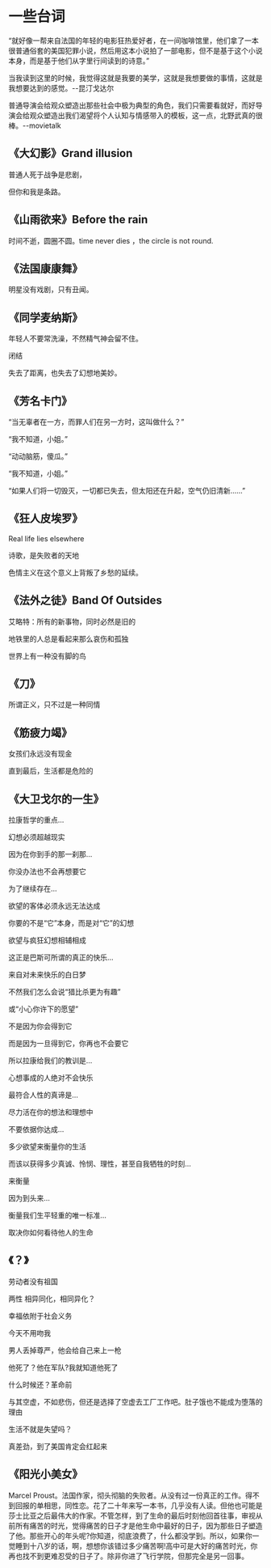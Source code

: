# 一些台词

“就好像一帮来自法国的年轻的电影狂热爱好者，在一间咖啡馆里，他们拿了一本很普通俗套的美国犯罪小说，然后用这本小说拍了一部电影，但不是基于这个小说本身，而是基于他们从字里行间读到的诗意。”

当我读到这里的时候，我觉得这就是我要的美学，这就是我想要做的事情，这就是我想要达到的感觉。--昆汀戈达尔

普通导演会给观众塑造出那些社会中极为典型的角色，我们只需要看就好，而好导演会给观众塑造出我们渴望将个人认知与情感带入的模板，这一点，北野武真的很棒。--movietalk

## 《大幻影》Grand illusion

普通人死于战争是悲剧，

但你和我是条路。

## 《山雨欲来》Before the rain

时间不逝，圆圈不圆。time never dies ，the circle is not round.

## 《法国康康舞》

明星没有戏剧，只有丑闻。

## 《同学麦纳斯》

年轻人不要常洗澡，不然精气神会留不住。

闭结

失去了距离，也失去了幻想地美妙。

## 《芳名卡门》

“当无辜者在一方，而罪人们在另一方时，这叫做什么？”

“我不知道，小姐。”

“动动脑筋，傻瓜。”

“我不知道，小姐。”

“如果人们将一切毁灭，一切都已失去，但太阳还在升起，空气仍旧清新......”

## 《狂人皮埃罗》

Real life lies elsewhere

诗歌，是失败者的天地

色情主义在这个意义上背叛了乡愁的延续。

## 《法外之徒》Band Of Outsides

艾略特：所有的新事物，同时必然是旧的

地铁里的人总是看起来那么哀伤和孤独

世界上有一种没有脚的鸟

## 《刀》

所谓正义，只不过是一种同情

## 《筋疲力竭》

女孩们永远没有现金

直到最后，生活都是危险的

## 《大卫戈尔的一生》

拉康哲学的重点… 

幻想必须超越现实 

因为在你到手的那一刹那… 

你没办法也不会再想要它 

为了继续存在… 

欲望的客体必须永远无法达成 

你要的不是“它”本身，而是对“它”的幻想 

欲望与疯狂幻想相辅相成 

这正是巴斯可所谓的真正的快乐… 

来自对未来快乐的白日梦 

不然我们怎么会说“猎比杀更为有趣” 

或“小心你许下的愿望” 

不是因为你会得到它 

而是因为一旦得到它，你再也不会要它 

所以拉康给我们的教训是… 

心想事成的人绝对不会快乐 

最符合人性的真谛是… 

尽力活在你的想法和理想中 

不要依据你达成… 

多少欲望来衡量你的生活 

而该以获得多少真诚、怜悯、理性，甚至自我牺牲的时刻… 

来衡量 

因为到头来… 

衡量我们生平轻重的唯一标准… 

取决你如何看待他人的生命

## 《？》

劳动者没有祖国

两性 相异同化，相同异化？

幸福依附于社会义务

今天不用吻我

男人丢掉尊严，他会给自己来上一枪

他死了？他在军队?我就知道他死了

什么时候还？革命前

与其空虚，不如悲伤，但还是选择了空虚去工厂工作吧。肚子饿也不能成为堕落的理由

生活不就是失望吗？

真差劲，到了美国肯定会红起来

## 《阳光小美女》

Marcel Proust。法国作家，彻头彻脑的失败者。从没有过一份真正的工作。得不到回报的单相思，同性恋。花了二十年来写一本书，几乎没有人读。但他也可能是莎士比亚之后最伟大的作家。不管怎样，到了生命的最后时刻他回首往事，审视从前所有痛苦的时光，觉得痛苦的日子才是他生命中最好的日子，因为那些日子塑造了他。那些开心的年头呢?你知道，彻底浪费了，什么都没学到。所以，如果你一觉睡到十八岁的话，啊，想想你该错过多少痛苦啊!高中可是大好的痛苦时光，你再也找不到更难忍受的日子了。除非你进了飞行学院，但那完全是另一回事。




